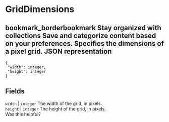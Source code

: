  
#  GridDimensions
bookmark_borderbookmark Stay organized with collections  Save and categorize content based on your preferences.
Specifies the dimensions of a pixel grid.
JSON representation  
---  
```
{
 "width": integer,
 "height": integer
}
```
  
Fields  
---  
`width` |  `integer` The width of the grid, in pixels.  
`height` |  `integer` The height of the grid, in pixels.  
Was this helpful?
